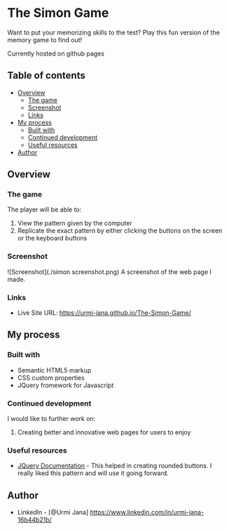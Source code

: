 # The Simon Game
Want to put your memorizing skills to the test? Play this fun version of the memory game to find out!

Currently hosted on github pages

## Table of contents

- [Overview](#overview)
  - [The game](#the-game)
  - [Screenshot](#screenshot)
  - [Links](#links)
- [My process](#my-process)
  - [Built with](#built-with)
  - [Continued development](#continued-development)
  - [Useful resources](#useful-resources)
- [Author](#author)


## Overview

### The game

The player will be able to:
1. View the pattern given by the computer
2. Replicate the exact pattern by either clicking the buttons on the screen or the keyboard buttons

### Screenshot

![Screenshot](./simon screenshot.png)
A screenshot of the web page I made.

### Links

- Live Site URL: https://urmi-jana.github.io/The-Simon-Game/

## My process

### Built with

- Semantic HTML5 markup
- CSS custom properties
- JQuery fromework for Javascript


### Continued development

I would like to further work on:
1. Creating better and innovative web pages for users to enjoy

### Useful resources

- [JQuery Documentation](https://api.jquery.com/) - This  helped in creating rounded buttons. I really liked this pattern and will use it going forward.


## Author

- LinkedIn - [@Urmi Jana] https://www.linkedin.com/in/urmi-jana-16b44b21b/
